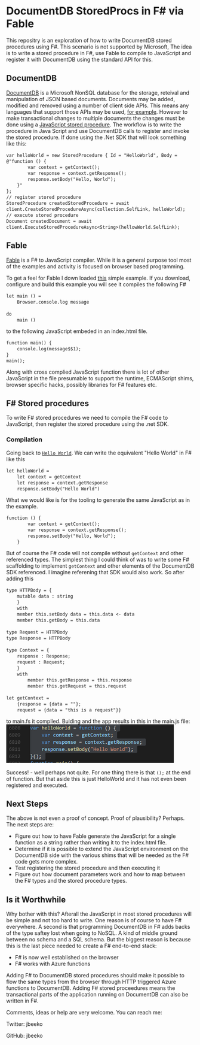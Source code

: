 # DocumentDB StoredProcs in F# via Fable 

This repositry is an exploration of how to write DocumentDB stored procedures using F#. This scenario is not supported by Microsoft, The idea is to write a stored procedure in F#, use Fable to compile to JavaScript and register it with DocumentDB using the standard API for this. 

## DocumentDB
[DocumentDB](https://azure.microsoft.com/en-us/services/documentdb/) is a Microsoft NonSQL database for the storage, reteival and manipulation of JSON based documents. Documents may be added, modified and removed using a number of client side APIs. This means any languages that support those APIs may be used, [for example](https://docs.microsoft.com/en-us/dotnet/articles/fsharp/using-fsharp-on-azure/#using-azure-documentdb-with-f). However to make transactional changes to multiple documents the changes must be done using a [JavaScript stored procedure](https://www.documentdb.com/javascript/tutorial). The workflow is to write the procedure in Java Script and use DocumentDB calls to register and invoke the stored procedure. If done using the .Net SDK that will look something like this:


```
var helloWorld = new StoredProcedure { Id = "HelloWorld", Body = @"function () {
        var context = getContext();
        var response = context.getResponse();
        response.setBody("Hello, World");
    }"
};
// register stored procedure
StoredProcedure createdStoredProcedure = await client.CreateStoredProcedureAsync(collection.SelfLink, helloWorld);
// execute stored procedure
Document createdDocument = await client.ExecuteStoredProcedureAsync<String>(hellowWorld.SelfLink);
```

## Fable
[Fable]() is a F# to JavaScript compiler. While it is a general purpose tool most of the examples and activity is focused on browser based programming. 

To get a feel for Fable I down loaded [this](https://github.com/Pauan/fable-getting-started) simple example. If you download, configure and build this example you will see it  compiles the following F#
```
let main () =
    Browser.console.log message

do
    main ()
```

to the following JavaScript embeded in an index.html file.
```
function main() {
    console.log(message$$1);
}
main();
```
Along with cross complied JavaScript function there is lot of other JavaScript in the file presumable to support the runtime, ECMAScript shims, browser specific hacks, possibly libraries for F# features etc.


## F# Stored procedures
To write F# stored procedures we need to compile the F# code to JavaScript, then register the stored procedure using the .net SDK. 

### Compilation
Going back to [`Hello World`](https://www.documentdb.com/javascript/tutorial). We can write the equivalent "Hello World" in F# like this
```
let helloWorld =
    let context = getContext
    let response = context.getResponse
    response.setBody("Hello World")
```
What we would like is for the tooling to generate the same JavaScript as in the example. 

```
function () {
        var context = getContext();
        var response = context.getResponse();
        response.setBody("Hello, World");
    }
```

But of course the F# code will not compile without `getContext` and other referenced types. The simplest thing I could think of was to write some F# scaffolding to implement `getContext` and other elements of the DocumentDB SDK referenced. I imagine referening that SDK would also work. So after adding this

```
type HTTPBody = {
    mutable data : string
    }
    with
    member this.setBody data = this.data <- data
    member this.getBody = this.data

type Request = HTTPBody
type Response = HTTPBody

type Context = {
    response : Response;
    request : Request;
    }
    with 
        member this.getResponse = this.response
        member this.getRequest = this.request

let getContext = 
    {response = {data = ""};
    request = {data = "this is a request"}}
```
to main.fs it compiled. Buiding and the app results in this in the main.js file:
![helloWorld function](./docs/hello.png "helloWorld function")

Success! - well perhaps not quite. For one thing there is that `();` at the end of function. But that aside this is just HelloWorld and it has not even been registered and executed. 

## Next Steps

The above is not even a proof of concept. Proof of plausibility? Perhaps. The next steps are:

* Figure out how to have Fable generate the JavaScript for a single function as a string rather than writing it to the index.html file.
* Determine if it is possible to extend the JavaScript environment on the DocumentDB side with the various shims that will be needed as the F# code gets more complex.
* Test registering the stored procedure and then executing it
* Figure out how document parameters work and how to map between the F# types and the stored procedure types.

## Is it Worthwhile

Why bother with this? Afterall the JavaScript in most stored procedures will be simple and not too hard to write. One reason is of course to have F# everywhere. A second is that programming DocumentDB in F# adds backs of the type saftey lost when going to NoSQL. A kind of middle ground between no schema and a SQL schema. But the biggest reason is because this is the last piece needed to create a F# end-to-end stack:

* F# is now well established on the browser
* F# works with Azure functions 

Adding F# to DocumentDB stored procedures should make it possible to flow the same types from the browser through HTTP triggered Azure functions to DocumentDB. Adding F# stored proceedures means the transactional parts of the application running on DocumentDB can also be written in F#.



Comments, ideas or help are very welcome. You can reach me:

Twitter: jbeeko

GitHub: jbeeko